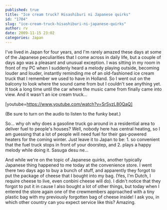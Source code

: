 ```yaml
---
published: true
title: "Ice cream truck? Hisashiburi ni Japanese quirks"
id: "1704"
slug: "ice-cream-truck-hisashiburi-ni-japanese-quirks"
author: rv
date: 2009-11-15 23:02
categories: Japan
---
```

I've lived in Japan for four years, and I'm rarely amazed these days at some of the Japanese peculiarities that I come across in daily life, but a couple of days ago was a pleasant and unusual exception. I was sitting in my room in front of my PC when I suddenly heard a melody playing outside, becoming louder and louder, instantly reminding me of an old-fashioned ice cream truck that I remember we used to have in Holland. So I went out on the balcony to look where the sound came from but I couldn't see anything yet. It took a long time until the car where the music came from finally came into view. And it wasn't an ice cream truck...

[youtube=https://www.youtube.com/watch?v=SrSyzL80QaQ]

(Be sure to turn on the audio to listen to the funky beat.)

So... why oh why does a gasoline truck go around in a residential area to deliver fuel to people's houses? Well, nobody here has central heating, so I am guessing that a lot of people will need fuel for their gas-powered heaters for the coming winter. Just leave it to Japan to be: 1. so convenient that the fuel truck stops in front of your doorstep, and 2. plays a happy melody while doing it. Sasuga desu ne...

And while we're on the topic of Japanese quirks, another typically Japanese thing happened to me today at the convenience store. I went there two days ago to buy a bunch of stuff, and apparently they forgot to put the package of cheese that I bought into my bag. (Yes, I'm Dutch, I require cheese to live, even conbini cheese will do). I didn't notice that they forgot to put it in cause I also bought a lot of other things, but today when I entered the store again one of the crewmembers approached with a tiny plastic bag with my previously forgotten bag of cheese inside! I ask you, in which other country can you expect service like this? Amazing.